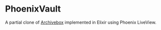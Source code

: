 # PhoenixVault

A partial clone of [Archivebox](https://github.com/ArchiveBox/ArchiveBox) implemented in Elixir using Phoenix LiveView.

